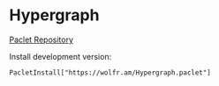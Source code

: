 # Hypergraph

[Paclet Repository](https://resources.wolframcloud.com/PacletRepository/resources/WolframInstitute/Hypergraph/)

Install development version:

```WL
PacletInstall["https://wolfr.am/Hypergraph.paclet"]
```